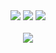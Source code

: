 <div align="center"><a href="https://twitter.com/hir0cy"><img src="https://img.shields.io/badge/Twitter-hir0cy-%231DA1F2?style=flat-square&logo=twitter"></a>&nbsp;<a href="https://www.facebook.com/profile.php?id=100044726481100"><img src="https://img.shields.io/badge/Facebook-Hiroki%20Sugiyama-%231877F2?style=flat-square&logo=facebook"></a>&nbsp;<a href="https://cskd8.github.io"><img src="https://img.shields.io/badge/Portfolio-hirocy-green?style=flat-square"></a></div></br>

<div align="center">
<img src="https://github-readme-stats.vercel.app/api?username=cskd8&show_icons=true&count_private=true&line_height=40&theme=radical">
</div>


<!--
**cskd8/cskd8** is a ✨ _special_ ✨ repository because its `README.md` (this file) appears on your GitHub profile.

Here are some ideas to get you started:

- 🔭 I’m currently working on ...
- 🌱 I’m currently learning ...
- 👯 I’m looking to collaborate on ...
- 🤔 I’m looking for help with ...
- 💬 Ask me about ...
- 📫 How to reach me: ...
- 😄 Pronouns: ...
- ⚡ Fun fact: ...
-->
